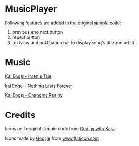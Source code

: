 # MusicPlayer


Following features are added to the original sample code:
1. previous and next button 
2. repeat button
3. textview and notification bar to display song's title and artist
 
# Music
[Kai Engel - Irsen's Tale](http://freemusicarchive.org/music/Kai_Engel/Irsens_Tale/Kai_Engel_-_Irsens_Tale_-_03_Irsens_Tale)

[kai Engel - Nothing Lasts Forever](http://freemusicarchive.org/music/Kai_Engel/Irsens_Tale/Kai_Engel_-_Irsens_Tale_-_05_Nothing_Lasts_Forever)

[Kai Engel - Changing Reality](http://freemusicarchive.org/music/Kai_Engel/Better_Way/Kai_Engel_-_Better_Way_-_06_Changing_Reality)

# Credits
Icons and original sample code from [Coding with Sara](https://codingwithsara.com/java-android-studio-tutorial-simple-music-player)

Icons made by [Google](https://www.flaticon.com/packs/av) from www.flaticon.com 

